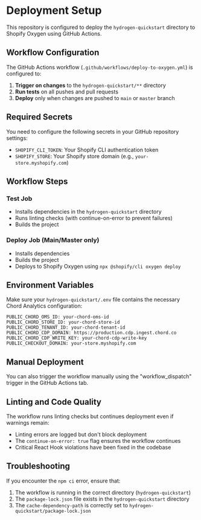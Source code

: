 # Deployment Setup

This repository is configured to deploy the `hydrogen-quickstart` directory to Shopify Oxygen using GitHub Actions.

## Workflow Configuration

The GitHub Actions workflow (`.github/workflows/deploy-to-oxygen.yml`) is configured to:

1. **Trigger on changes** to the `hydrogen-quickstart/**` directory
2. **Run tests** on all pushes and pull requests
3. **Deploy** only when changes are pushed to `main` or `master` branch

## Required Secrets

You need to configure the following secrets in your GitHub repository settings:

- `SHOPIFY_CLI_TOKEN`: Your Shopify CLI authentication token
- `SHOPIFY_STORE`: Your Shopify store domain (e.g., `your-store.myshopify.com`)

## Workflow Steps

### Test Job
- Installs dependencies in the `hydrogen-quickstart` directory
- Runs linting checks (with continue-on-error to prevent failures)
- Builds the project

### Deploy Job (Main/Master only)
- Installs dependencies
- Builds the project
- Deploys to Shopify Oxygen using `npx @shopify/cli oxygen deploy`

## Environment Variables

Make sure your `hydrogen-quickstart/.env` file contains the necessary Chord Analytics configuration:

```
PUBLIC_CHORD_OMS_ID: your-chord-oms-id
PUBLIC_CHORD_STORE_ID: your-chord-store-id
PUBLIC_CHORD_TENANT_ID: your-chord-tenant-id
PUBLIC_CHORD_CDP_DOMAIN: https://production.cdp.ingest.chord.co
PUBLIC_CHORD_CDP_WRITE_KEY: your-chord-cdp-write-key
PUBLIC_CHECKOUT_DOMAIN: your-store.myshopify.com
```

## Manual Deployment

You can also trigger the workflow manually using the "workflow_dispatch" trigger in the GitHub Actions tab.

## Linting and Code Quality

The workflow runs linting checks but continues deployment even if warnings remain:
- Linting errors are logged but don't block deployment
- The `continue-on-error: true` flag ensures the workflow continues
- Critical React Hook violations have been fixed in the codebase

## Troubleshooting

If you encounter the `npm ci` error, ensure that:
1. The workflow is running in the correct directory (`hydrogen-quickstart`)
2. The `package-lock.json` file exists in the `hydrogen-quickstart` directory
3. The `cache-dependency-path` is correctly set to `hydrogen-quickstart/package-lock.json` 